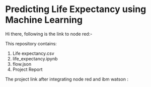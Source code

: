 # Predicting Life Expectancy using Machine Learning
Hi there, following is the link to node red:-

This repository contains:
1. Life expectancy.csv
2. life_expectancy.ipynb
3. flow.json
4. Project Report

The project link after integrating node red and ibm watson :
